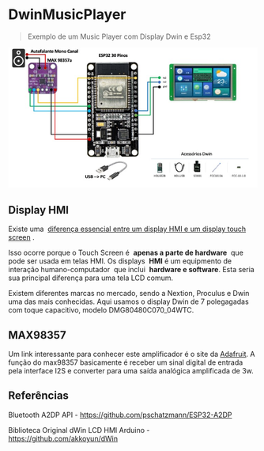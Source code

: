# DwinMusicPlayer

> Exemplo de um Music Player com Display Dwin e Esp32

![Slide1.jpeg](Slide1.jpeg)

## Display HMI

Existe uma  [diferença essencial entre um display HMI e um display touch screen](https://www.stoneitech.com/the-difference-between-hmi-and-touch-screen-display) .

Isso ocorre porque o Touch Screen é  **apenas a parte de hardware**  que pode ser usada em telas HMI. Os displays  **HMI** é um equipmento de interação humano-computador  que inclui  **hardware e software**. Esta seria sua principal diferença para uma tela LCD comum.

Existem diferentes marcas no mercado, sendo a Nextion, Proculus e Dwin uma das mais conhecidas. Aqui usamos o display Dwin de 7 polegagadas com toque capacitivo, modelo DMG80480C070_04WTC.

## MAX98357

Um link interessante para conhecer este amplificador é o site da  [Adafruit](https://learn.adafruit.com/adafruit-max98357-i2s-class-d-mono-amp/overview). A função do max98357 basicamente é receber um sinal digital de entrada pela interface I2S e converter para uma saída analógica amplificada de 3w. 





## Referências

Bluetooth A2DP API - https://github.com/pschatzmann/ESP32-A2DP

Biblioteca Original dWin LCD HMI Arduino - https://github.com/akkoyun/dWin
